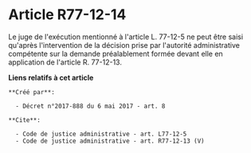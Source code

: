 # Article R77-12-14

Le juge de l'exécution mentionné à l'article L. 77-12-5 ne peut être saisi qu'après l'intervention de la décision prise par
l'autorité administrative compétente sur la demande préalablement formée devant elle en application de l'article R. 77-12-13.

**Liens relatifs à cet article**

	**Créé par**:

	  - Décret n°2017-888 du 6 mai 2017 - art. 8

	**Cite**:

	  - Code de justice administrative - art. L77-12-5
	  - Code de justice administrative - art. R77-12-13 (V)
